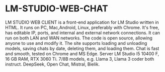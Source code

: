 # LM-STUDIO-WEB-CHAT
LM STUDIO WEB CLIENT is a front-end application for LM Studio written in HTML. It runs on PC, Mac,Android, Linux, preferably with Chrome. It's free, has editable IP, ports, and internal and external network connections. It can run on both LAN and WAN networks. The code is open source, allowing anyone to use and modify it.
The site supports loading and unloading models, saving chats by date, deleting them, and loading them. Chat is fast and smooth, tested on Chrome and MS Edge. Server LM Studio I5 10400 F, 16 GB RAM, RTX 3060 Ti. 7/8B models, e.g. Llama 3, Llama 3 coder both instruct. DeepSeek, Open Chat, Mistral, Bielik. 

